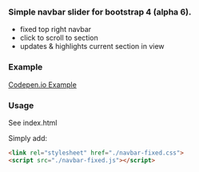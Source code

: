 ### Simple navbar slider for bootstrap 4 (alpha 6).
- fixed top right navbar
- click to scroll to section
- updates & highlights current section in view

### Example
[Codepen.io Example](http://codepen.io/ts-de/pen/OpPYrw)

### Usage
See index.html

Simply add:
```html
<link rel="stylesheet" href="./navbar-fixed.css">
<script src="./navbar-fixed.js"></script>
```
